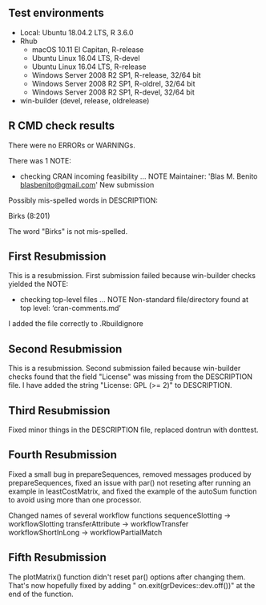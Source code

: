 ## Test environments
* Local: Ubuntu 18.04.2 LTS, R 3.6.0
* Rhub
  * macOS 10.11 El Capitan, R-release
  * Ubuntu Linux 16.04 LTS, R-devel
  * Ubuntu Linux 16.04 LTS, R-release
  * Windows Server 2008 R2 SP1, R-release, 32/64 bit
  * Windows Server 2008 R2 SP1, R-oldrel, 32/64 bit
  * Windows Server 2008 R2 SP1, R-devel, 32/64 bit
* win-builder (devel, release, oldrelease)


## R CMD check results
There were no ERRORs or WARNINGs. 

There was 1 NOTE: 

* checking CRAN incoming feasibility ... NOTE
Maintainer: 'Blas M. Benito <blasbenito@gmail.com>'
New submission

Possibly mis-spelled words in DESCRIPTION:

  Birks (8:201)
  
  
The word "Birks" is not mis-spelled.

## First Resubmission

This is a resubmission. First submission failed because win-builder checks yielded the NOTE:

* checking top-level files ... NOTE
Non-standard file/directory found at top level:
  ‘cran-comments.md’
  
I added the file correctly to .Rbuildignore

## Second Resubmission

This is a resubmission. Second submission failed because win-builder checks found that the field "License" was missing from the DESCRIPTION file. I have added the string "License: GPL (>= 2)" to DESCRIPTION.

## Third Resubmission

Fixed minor things in the DESCRIPTION file, replaced dontrun with donttest.

## Fourth Resubmission

Fixed a small bug in prepareSequences, removed messages produced by prepareSequences, fixed an issue with par() not reseting after running an example in leastCostMatrix, and fixed the example of the autoSum function to avoid using more than one processor.

Changed names of several workflow functions
sequenceSlotting -> workflowSlotting
transferAttribute -> workflowTransfer
workflowShortInLong -> workflowPartialMatch

## Fifth Resubmission

The plotMatrix() function didn't reset par() options after changing them. That's now hopefully fixed by adding "  on.exit(grDevices::dev.off())" at the end of the function.

